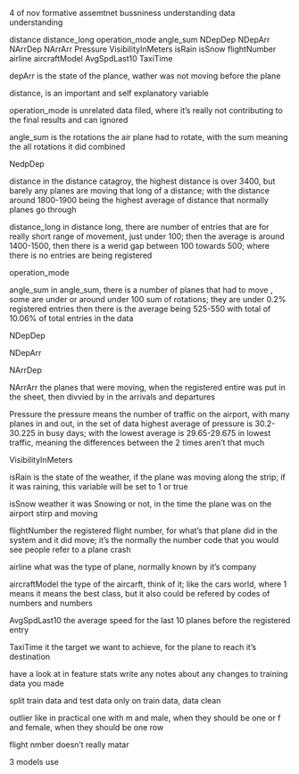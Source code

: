 4 of nov
formative assemtnet
bussniness understanding
data understanding


distance
distance_long
operation_mode
angle_sum
NDepDep
NDepArr
NArrDep
NArrArr
Pressure
VisibilityInMeters
isRain
isSnow
flightNumber
airline
aircraftModel
AvgSpdLast10
TaxiTime

depArr is the state of the plance, wather was not moving before the plane

distance, is an important and self explanatory variable

operation_mode is unrelated data filed, where it’s really not contributing to the final results and can ignored

angle_sum is the rotations the air plane had to rotate, with the sum meaning the all rotations it did combined

NedpDep

distance
in the distance catagroy, the highest distance is over 3400, but barely any planes are moving that long of a distance; with the distance around 1800-1900 being the highest average of distance that normally planes go through

distance_long
in distance long, there are number of entries that are for really short range of movement, just under 100; then the average is around 1400-1500, then there is a werid gap between 100 towards 500; where there is no entries are being registered

operation_mode

angle_sum
in angle_sum, there is a number of planes that had to move , some are under or around under 100 sum of rotations; they are under 0.2% registered entries
then there is the average being 525-550 with total of 10.06% of total entries in the data

NDepDep

NDepArr

NArrDep

NArrArr
the planes that were moving, when the registered entire was put in the sheet, then divvied by in the arrivals and departures

Pressure
the pressure means the number of traffic on the airport, with many planes in and out, in the set of data highest average of pressure is 30.2-30.225 in busy days; with the lowest average is 29.65-29.675 in lowest traffic, meaning the differences between the 2 times aren’t that much

VisibilityInMeters

isRain
is the state of the weather, if the plane was moving along the strip; if it was raining, this variable will be set to 1 or true

isSnow
weather it was Snowing or not, in the time the plane was on the airport stirp and moving

flightNumber
the registered flight number, for what’s that plane did in the system and it did move; it’s the normally the number code that you would see people refer to a plane crash

airline
what was the type of plane, normally known by it’s company

aircraftModel
the type of the aircarft, think of it; like the cars world, where 1 means it means the best class, but it also could be refered by codes of numbers and numbers

AvgSpdLast10
the average speed for the last 10 planes before the registered entry

TaxiTime
it the target we want to achieve, for the plane to reach it’s destination


have a look at in feature stats
write any notes about any changes to training data you made

split train data and test data
only on train data, data clean

outlier like in practical one
with m and male, when they should be one
or f and female, when they should be one row

flight nmber doesn’t really matar

3 models use
